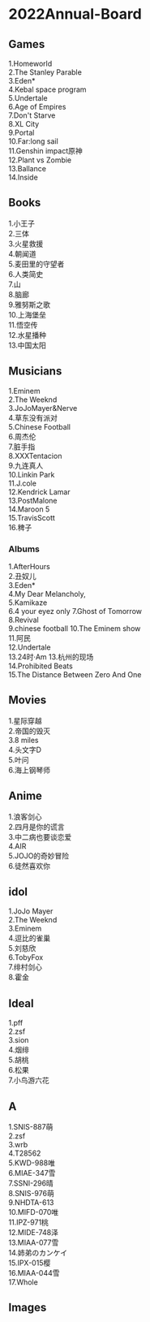 # 2022Annual-Board

## Games
1.Homeworld  
2.The Stanley Parable  
3.Eden*  
4.Kebal space program  
5.Undertale  
6.Age of Empires  
7.Don't Starve  
8.XL City  
9.Portal  
10.Far:long sail  
11.Genshin impact原神  
12.Plant vs Zombie  
13.Ballance  
14.Inside  

## Books
1.小王子  
2.三体  
3.火星救援  
4.朝闻道  
5.麦田里的守望者  
6.人类简史  
7.山  
8.脑廊  
9.雅努斯之歌  
10.上海堡垒  
11.悟空传  
12.水星播种  
13.中国太阳  
 
## Musicians
1.Eminem  
2.The Weeknd  
3.JoJoMayer&Nerve  
4.草东没有派对  
5.Chinese Football  
6.周杰伦  
7.脏手指  
8.XXXTentacion  
9.九连真人  
10.Linkin Park  
11.J.cole   
12.Kendrick Lamar  
13.PostMalone   
14.Maroon 5  
15.TravisScott  
16.稗子   

### Albums
1.AfterHours  
2.丑奴儿  
3.Eden*      
4.My Dear Melancholy,  
5.Kamikaze  
6.4 your eyez only
7.Ghost of Tomorrow   
8.Revival   
9.chinese football
10.The Eminem show  
11.阿民   
12.Undertale  
13.24时·Am
13.杭州的现场  
14.Prohibited Beats  
15.The Distance Between Zero And One  

## Movies
1.星际穿越  
2.帝国的毁灭  
3.8 miles  
4.头文字D  
5.叶问  
6.海上钢琴师  

## Anime 
1.浪客剑心   
2.四月是你的谎言    
3.中二病也要谈恋爱  
4.AIR  
5.JOJO的奇妙冒险  
6.徒然喜欢你  

## idol
1.JoJo Mayer  
2.The Weeknd  
3.Eminem  
4.逗比的雀巢  
5.刘慈欣  
6.TobyFox  
7.绯村剑心  
8.霍金

## Ideal
1.pff  
2.zsf  
3.sion  
4.烟绯  
5.胡桃  
6.松果  
7.小鸟游六花      

## A
1.SNIS-887萌  
2.zsf  
3.wrb  
4.T28562   
5.KWD-988唯  
6.MIAE-347雪  
7.SSNI-296晴  
8.SNIS-976萌  
9.NHDTA-613  
10.MIFD-070唯  
11.IPZ-971桃  
12.MIDE-748泽  
13.MIAA-077雪  
14.姉弟のカンケイ  
15.IPX-015樱  
16.MIAA-044雪  
17.Whole

## Images  

